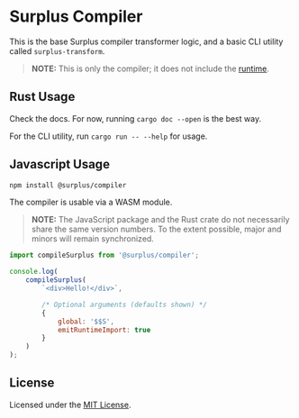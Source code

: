 # Surplus Compiler

This is the base Surplus compiler transformer logic,
and a basic CLI utility called `surplus-transform`.

> **NOTE:** This is only the compiler; it does not include the
> [runtime](https://github.com/surplus/rt).

## Rust Usage

Check the docs. For now, running `cargo doc --open` is the best way.

For the CLI utility, run `cargo run -- --help` for usage.

## Javascript Usage

```sh
npm install @surplus/compiler
```

The compiler is usable via a WASM module.

> **NOTE:** The JavaScript package and the Rust crate do not necessarily
> share the same version numbers. To the extent possible, major and minors
> will remain synchronized.

```javascript
import compileSurplus from '@surplus/compiler';

console.log(
    compileSurplus(
        `<div>Hello!</div>`,

        /* Optional arguments (defaults shown) */
        {
            global: '$$S',
            emitRuntimeImport: true
        }
    )
);
```

## License

Licensed under the [MIT License](LICENSE).
